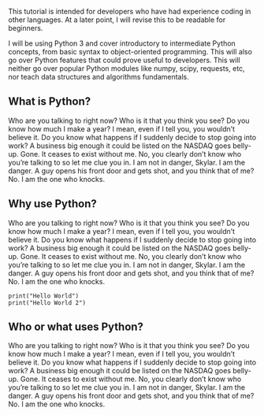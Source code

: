 This tutorial is intended for developers who have had experience coding in other languages. At a later point, I will revise this to be readable for beginners. 

I will be using Python 3 and cover introductory to intermediate Python concepts, from basic syntax to object-oriented programming. This will also go over Python features that could prove useful to developers. This will neither go over popular Python modules like numpy, scipy, requests, etc, nor teach data structures and algorithms fundamentals.

## What is Python?

Who are you talking to right now? Who is it that you think you see? Do you know how much I make a year? I mean, even if I tell you, you wouldn’t believe it. Do you know what happens if I suddenly decide to stop going into work? A business big enough it could be listed on the NASDAQ goes belly-up. Gone. It ceases to exist without me. No, you clearly don’t know who you’re talking to so let me clue you in. I am not in danger, Skylar. I am the danger. A guy opens his front door and gets shot, and you think that of me? No. I am the one who knocks.

## Why use Python?

Who are you talking to right now? Who is it that you think you see? Do you know how much I make a year? I mean, even if I tell you, you wouldn’t believe it. Do you know what happens if I suddenly decide to stop going into work? A business big enough it could be listed on the NASDAQ goes belly-up. Gone. It ceases to exist without me. 
No, you clearly don’t know who you’re talking to so let me clue you in. I am not in danger, Skylar. I am the danger. A guy opens his front door and gets shot, and you think that of me? No. I am the one who knocks.


``` python3
print("Hello World")
print("Hello World 2")

```
## Who or what uses Python?

Who are you talking to right now? Who is it that you think you see? Do you know how much I make a year? I mean, even if I tell you, you wouldn’t believe it. Do you know what happens if I suddenly decide to stop going into work? A business big enough it could be listed on the NASDAQ goes belly-up. Gone. It ceases to exist without me. No, you clearly don’t know who you’re talking to so let me clue you in. I am not in danger, Skylar. I am the danger. A guy opens his front door and gets shot, and you think that of me? No. I am the one who knocks.
